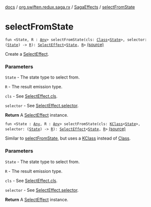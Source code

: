 [docs](../../index.md) / [org.swiften.redux.saga.rx](../index.md) / [SagaEffects](index.md) / [selectFromState](./select-from-state.md)

# selectFromState

`fun <State, R : `[`Any`](https://kotlinlang.org/api/latest/jvm/stdlib/kotlin/-any/index.html)`> selectFromState(cls: `[`Class`](http://docs.oracle.com/javase/6/docs/api/java/lang/Class.html)`<`[`State`](select-from-state.md#State)`>, selector: (`[`State`](select-from-state.md#State)`) -> `[`R`](select-from-state.md#R)`): `[`SelectEffect`](../-select-effect/index.md)`<`[`State`](select-from-state.md#State)`, `[`R`](select-from-state.md#R)`>` [(source)](https://github.com/protoman92/KotlinRedux/tree/master/common/common-rx-saga/src/main/kotlin/org/swiften/redux/saga/rx/SagaEffects.kt#L123)

Create a [SelectEffect](../-select-effect/index.md).

### Parameters

`State` - The state type to select from.

`R` - The result emission type.

`cls` - See [SelectEffect.cls](../-select-effect/cls.md).

`selector` - See [SelectEffect.selector](../-select-effect/selector.md).

**Return**
A [SelectEffect](../-select-effect/index.md) instance.

`fun <State : `[`Any`](https://kotlinlang.org/api/latest/jvm/stdlib/kotlin/-any/index.html)`, R : `[`Any`](https://kotlinlang.org/api/latest/jvm/stdlib/kotlin/-any/index.html)`> selectFromState(cls: `[`KClass`](https://kotlinlang.org/api/latest/jvm/stdlib/kotlin.reflect/-k-class/index.html)`<`[`State`](select-from-state.md#State)`>, selector: (`[`State`](select-from-state.md#State)`) -> `[`R`](select-from-state.md#R)`): `[`SelectEffect`](../-select-effect/index.md)`<`[`State`](select-from-state.md#State)`, `[`R`](select-from-state.md#R)`>` [(source)](https://github.com/protoman92/KotlinRedux/tree/master/common/common-rx-saga/src/main/kotlin/org/swiften/redux/saga/rx/SagaEffects.kt#L136)

Similar to [selectFromState](./select-from-state.md), but uses a [KClass](https://kotlinlang.org/api/latest/jvm/stdlib/kotlin.reflect/-k-class/index.html) instead of [Class](http://docs.oracle.com/javase/6/docs/api/java/lang/Class.html).

### Parameters

`State` - The state type to select from.

`R` - The result emission type.

`cls` - See [SelectEffect.cls](../-select-effect/cls.md).

`selector` - See [SelectEffect.selector](../-select-effect/selector.md).

**Return**
A [SelectEffect](../-select-effect/index.md) instance.

